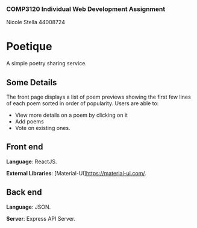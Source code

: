 ### COMP3120 Individual Web Development Assignment
Nicole Stella 44008724

# Poetique

A simple poetry sharing service.

## Some Details
The front page displays a list of poem previews showing the first few lines of each poem sorted in order of popularity.
Users are able to:
- View more details on a poem by clicking on it
- Add poems
- Vote on existing ones.

## Front end
**Language**: ReactJS.

**External Libraries**: [Material-UI]https://material-ui.com/.

## Back end
**Language**: JSON.

**Server**: Express API Server.
